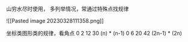 
山穷水尽时使用，
多列举情况，常通过特殊点找规律

![[Pasted image 20230328111358.png]]

坐标类图形类的规律，看角点
0 2 12 30  (n) * (n-1)
0 6 20 42  (2n-1)  *  (2n)